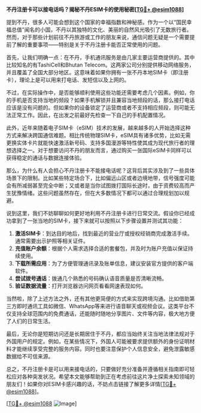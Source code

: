 **不丹注册卡可以接电话吗？揭秘不丹ESIM卡的使用秘密[[TG💪+ @esim1088](https://t.me/s/esim1088)]**

提到不丹，很多人可能会想到这个国家的幸福指数和神秘感。作为一个以“国民幸福总值”闻名的小国，不丹以其独特的文化、美丽的自然风光吸引了无数旅行者。然而，对于那些计划前往不丹旅游或工作的朋友来说，通信问题无疑是一个需要提前了解的重要事项——特别是关于不丹注册卡能否正常使用的问题。

首先，让我们明确一点：在不丹，手机通讯服务是由几家主要运营商提供的。其中比较知名的有TashiCell和Bhutan Telecom。这两家公司分别提供移动网络服务，并且覆盖了全国大部分地区。这意味着如果你拥有一张不丹本地SIM卡（即注册卡），理论上是可以用来打电话、发短信以及上网的。

不过，在实际操作中，是否能够顺利使用这些功能还需要考虑几个因素。例如，你的手机是否支持当地的频段？如果手机解锁并且兼容当地频段的话，那么接打电话应该是没有问题的。但如果你的设备锁定了运营商或者不支持相应频段，则可能无法正常工作。因此，在出发之前最好先检查一下自己的手机配置情况。

此外，近年来随着电子SIM卡（eSIM）技术的发展，越来越多的人开始选择这种方式来解决跨国通信难题。相比传统物理SIM卡，eSIM具有诸多优势，比如无需更换实体卡片就能快速激活新号码、支持多国漫游等特性使其成为现代旅行者的理想选择之一。对于想要访问不丹的朋友而言，通过购买一张国际eSIM卡同样可以获得稳定的通话与数据连接体验。

那么，为什么有人会担心不丹注册卡不能接电话呢？这背后其实涉及到了一些具体场景下的限制。比如某些特定场合下，比如偏远山区或者边境地带，信号强度可能会有所减弱甚至完全中断；又或者是当你试图拨打国际长途时，由于资费较高而产生犹豫情绪。这些问题虽然存在，但在大多数情况下都可以通过合理规划加以规避。

说到这里，我们不妨聊聊如何更好地利用不丹注册卡进行日常交流。假设你已经成功拿到了一张当地的SIM卡，接下来就可以按照以下步骤设置并测试其功能：

1. **激活SIM卡**：到达目的地后，找到最近的营业厅或授权经销商完成激活手续。通常需要出示护照等相关证件。
2. **充值账户余额**：根据个人需求选择合适的套餐包，并及时为账户充值以保证持续使用。
3. **下载所需应用**：为了方便管理通讯录及账单信息，建议安装官方提供的客户端软件。
4. **尝试拨号通话**：拨通几个熟悉的号码确认语音质量是否清晰流畅。
5. **验证数据流量**：打开浏览器访问网页看看网速表现如何。

当然啦，除了上述方法之外，还有其他更简便的方式来实现跨境沟通。比如借助第三方即时通讯工具如微信、WhatsApp等来进行语音聊天或视频会议。这类平台不仅支持全球范围内的免费通话，还能随时随地分享图片、文件等内容，极大地方便了人们的日常生活。

最后，无论你是短期访问还是长期居住于不丹，都应当始终关注当地法律法规对于外国用户的规定。例如，在某些情况下，外国人可能被要求提供额外的身份证明材料才能继续享受完整的服务内容。同时也要注意保护个人信息安全，避免泄露敏感数据给不可信来源。

总之，不丹注册卡是可以用来接电话的，只要做好充分准备并遵循相关指南即可轻松应对各种突发状况。希望本文能够帮助到正在考虑前往这片净土探索未知领域的朋友们！如果你对ESIM卡感兴趣的话，不妨点击链接了解更多详情[[TG💪+ @esim1088](https://t.me/s/esim1088)]。

[[TG💪+ @esim1088](https://t.me/s/esim1088) ![Image](https://i.postimg.cc/4NQfJmqS/Snipaste-2025-05-13-00-14-12.png)]